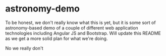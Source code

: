 astronomy-demo
============
To be honest, we don't really know what this is yet, but it is some sort of astronomy-based demo of a couple of different web application technologies including Angular JS and Bootstrap.
Will update this README as we get a more solid plan for what we're doing.

No we really don't

